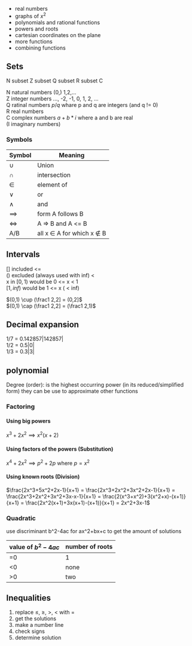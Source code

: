* real numbers
* graphs of $x^2$
* polynomials and rational functions
* powers and roots
* cartesian coordinates on the plane
* more functions
* combining functions

## Sets
N subset Z subset Q subset R subset C

N natural numbers (0,) 1,2,...  
Z integer numbers ..., -2, -1, 0, 1, 2, ...  
Q ratinal numbers $p/q$ whare p and q are integers (and q != 0)  
R real numbers  
C complex numbers $a+b*i$ where a and b are real  
(I imaginary numbers)  

### Symbols
| Symbol | Meaning |
|---|---|
| $\cup$ | Union |  
| $\cap$ | intersection |
| $\in$ |  element of |
| $\lor$ | or |
| $\land$ | and |
| $\implies$ | form A follows B |
| $\iff$ | A => B and A <= B |
| A/B | all x $\in$ A for which x $\notin$ B |

## Intervals
[] included <=  
() excluded (always used with inf) <  
x in $[0,1)$ would be 0 <= x < 1  
$[1, inf)$ would be 1 <= x ( < inf)  

$(0,1) \cup (\frac1 2,2] = (0,2]$  
$(0,1) \cap (\frac1 2,2] = (\frac1 2,1)$

## Decimal expansion
1/7 = 0.142857|142857|  
1/2 = 0.5|0|  
1/3 = 0.3|3|  

## polynomial
Degree (order): is the highest occurring power (in its reduced/simplified form)
they can be use to approximate other functions

### Factoring

#### Using big powers
$x^3+2x^2 \implies x^2(x+2)$
#### Using factors of the powers (Substitution)
$x^4+2x^2 \implies p^2+2p$ where $p=x^2$
#### Using known roots (Division)
$\frac{2x^3+5x^2+2x-1}{x+1} = \frac{2x^3+2x^2+3x^2+2x-1}{x+1} = \frac{2x^3+2x^2+3x^2+3x-x-1}{x+1} = \frac{2(x^3+x^2)+3(x^2+x)-(x+1)}{x+1} = \frac{2x^2(x+1)+3x(x+1)-(x+1)}{x+1} = 2x^2+3x-1$

### Quadratic
use discriminant b^2-4ac for ax^2+bx+c to get the amount of solutions

| value of $b^2-4ac$ | number of roots |
|---|---|
| =0 | 1 |
| <0 | none |
| >0 | two |

## Inequalities
1. replace $\le$, $\ge$, $>$, $<$ with $=$
2. get the solutions
3. make a number line
4. check signs
5. determine solution
